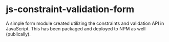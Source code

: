 # js-constraint-validation-form

A simple form module created utilizing the constraints and validation API in JavaScript. This has been packaged and deployed to NPM as well (publically).
